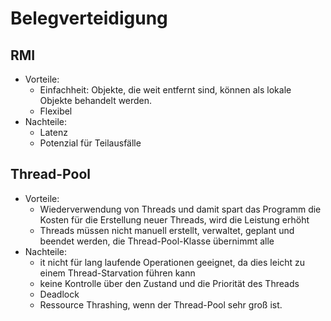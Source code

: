 # Belegverteidigung

## RMI
+ Vorteile:
	+ Einfachheit: Objekte, die weit entfernt sind, können als lokale Objekte behandelt werden.
	+ Flexibel
+ Nachteile:
	+ Latenz
	+ Potenzial für Teilausfälle

## Thread-Pool
+ Vorteile:
	+ Wiederverwendung von Threads und damit spart das Programm die Kosten für die Erstellung neuer Threads, wird die Leistung erhöht
	+ Threads müssen nicht manuell erstellt, verwaltet, geplant und beendet werden, die Thread-Pool-Klasse übernimmt alle
+ Nachteile:
	+ it nicht für lang laufende Operationen geeignet, da dies leicht zu einem Thread-Starvation führen kann
	+ keine Kontrolle über den Zustand und die Priorität des Threads
	+ Deadlock
	+ Ressource Thrashing, wenn der Thread-Pool sehr groß ist.
